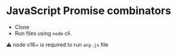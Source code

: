 # JavaScript Promise combinators

- Clone
- Run files using `node` cli.

:warning: node v16+ is required to run `any.js` file